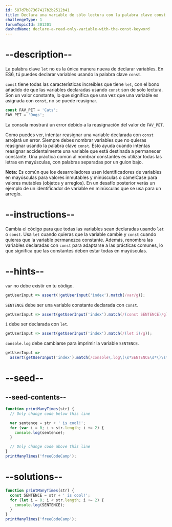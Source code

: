 ```yaml
---
id: 587d7b87367417b2b2512b41
title: Declara una variable de sólo lectura con la palabra clave const
challengeType: 1
forumTopicId: 301201
dashedName: declare-a-read-only-variable-with-the-const-keyword
---
```


# --description--

La palabra clave `let` no es la única manera nueva de declarar variables. En ES6, tú puedes declarar variables usando la palabra clave `const`.

`const` tiene todas las características increíbles que tiene `let`, con el bono añadido de que las variables declaradas usando `const` son de solo lectura. Son un valor constante, lo que significa que una vez que una variable es asignada con `const`, no se puede reasignar.

```js
const FAV_PET = 'Cats';
FAV_PET = 'Dogs';
```

La consola mostrará un error debido a la reasignación del valor de `FAV_PET`.

Como puedes ver, intentar reasignar una variable declarada con `const` arrojará un error. Siempre debes nombrar variables que no quieras reasignar usando la palabra clave `const`. Esto ayuda cuando intentas reasignar accidentalmente una variable que está destinada a permanecer constante. Una práctica común al nombrar constantes es utilizar todas las letras en mayúsculas, con palabras separadas por un guion bajo.

**Nota:** Es común que los desarrolladores usen identificadores de variables en mayúsculas para valores inmutables y minúsculas o camelCase para valores mutables (objetos y arreglos). En un desafío posterior verás un ejemplo de un identificador de variable en minúsculas que se usa para un arreglo.

# --instructions--

Cambia el código para que todas las variables sean declaradas usando `let` o `const`. Usa `let` cuando quieras que la variable cambie y `const` cuando quieras que la variable permanezca constante. Además, renombra las variables declaradas con `const` para adaptarse a las prácticas comunes, lo que significa que las constantes deben estar todas en mayúsculas.

# --hints--

`var` no debe existir en tu código.

```js
getUserInput => assert(!getUserInput('index').match(/var/g));
```

`SENTENCE` debe ser una variable constante declarada con `const`.

```js
getUserInput => assert(getUserInput('index').match(/(const SENTENCE)/g));
```

`i` debe ser declarada con `let`.

```js
getUserInput => assert(getUserInput('index').match(/(let i)/g));
```

`console.log` debe cambiarse para imprimir la variable `SENTENCE`.

```js
getUserInput =>
  assert(getUserInput('index').match(/console\.log\(\s*SENTENCE\s*\)\s*;?/g));
```

# --seed--

## --seed-contents--

```js
function printManyTimes(str) {
  // Only change code below this line

  var sentence = str + ' is cool!';
  for (var i = 0; i < str.length; i += 2) {
    console.log(sentence);
  }

  // Only change code above this line
}
printManyTimes('freeCodeCamp');
```

# --solutions--

```js
function printManyTimes(str) {
  const SENTENCE = str + ' is cool!';
  for (let i = 0; i < str.length; i += 2) {
    console.log(SENTENCE);
  }
}
printManyTimes('freeCodeCamp');
```
